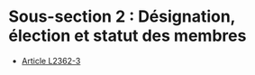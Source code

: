 # Sous-section 2 : Désignation, élection et statut des membres &#13;
&#13;


* [Article L2362-3](./LEGIARTI000018050459.md)
